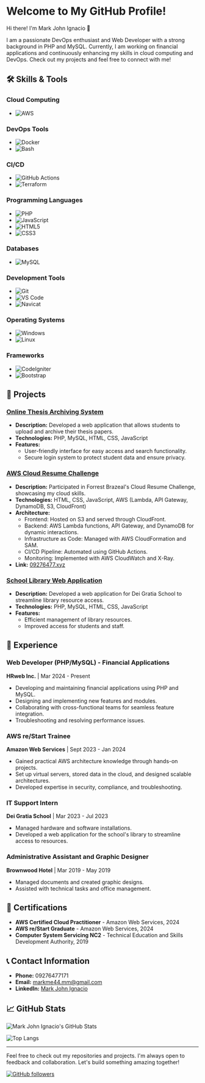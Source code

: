 # Welcome to My GitHub Profile!

Hi there! I'm Mark John Ignacio 👋

I am a passionate DevOps enthusiast and Web Developer with a strong background in PHP and MySQL. Currently, I am working on financial applications and continuously enhancing my skills in cloud computing and DevOps. Check out my projects and feel free to connect with me!

## 🛠️ Skills & Tools

### Cloud Computing
- ![AWS](https://img.shields.io/badge/AWS-232F3E?style=for-the-badge&logo=amazon-aws&logoColor=white) 

### DevOps Tools
- ![Docker](https://img.shields.io/badge/Docker-2496ED?style=for-the-badge&logo=docker&logoColor=white)
- ![Bash](https://img.shields.io/badge/Bash-4EAA25?style=for-the-badge&logo=gnu-bash&logoColor=white)

### CI/CD
- ![GitHub Actions](https://img.shields.io/badge/GitHub_Actions-2088FF?style=for-the-badge&logo=github-actions&logoColor=white)
- ![Terraform](https://img.shields.io/badge/Terraform-7F5AB6?style=for-the-badge&logo=terraform&logoColor=white)


### Programming Languages
- ![PHP](https://img.shields.io/badge/PHP-777BB4?style=for-the-badge&logo=php&logoColor=white)
- ![JavaScript](https://img.shields.io/badge/JavaScript-F7DF1E?style=for-the-badge&logo=javascript&logoColor=black)
- ![HTML5](https://img.shields.io/badge/HTML5-E34F26?style=for-the-badge&logo=html5&logoColor=white)
- ![CSS3](https://img.shields.io/badge/CSS3-1572B6?style=for-the-badge&logo=css3&logoColor=white)

### Databases
- ![MySQL](https://img.shields.io/badge/MySQL-4479A1?style=for-the-badge&logo=mysql&logoColor=white)

### Development Tools
- ![Git](https://img.shields.io/badge/Git-F05032?style=for-the-badge&logo=git&logoColor=white)
- ![VS Code](https://img.shields.io/badge/Visual_Studio_Code-007ACC?style=for-the-badge&logo=visual-studio-code&logoColor=white)
- ![Navicat](https://img.shields.io/badge/Navicat-2E8B57?style=for-the-badge&logo=navicat&logoColor=white)

### Operating Systems
- ![Windows](https://img.shields.io/badge/Windows-0078D4?style=for-the-badge&logo=windows&logoColor=white)
- ![Linux](https://img.shields.io/badge/Linux-FCC624?style=for-the-badge&logo=linux&logoColor=black)

### Frameworks
- ![CodeIgniter](https://img.shields.io/badge/CodeIgniter-EF4223?style=for-the-badge&logo=codeigniter&logoColor=white)
- ![Bootstrap](https://img.shields.io/badge/Bootstrap-563D7C?style=for-the-badge&logo=bootstrap&logoColor=white)


## 🌟 Projects

### [Online Thesis Archiving System](https://github.com/mark-john-ignacio/cvsu-otas.git)
- **Description:** Developed a web application that allows students to upload and archive their thesis papers.
- **Technologies:** PHP, MySQL, HTML, CSS, JavaScript
- **Features:** 
  - User-friendly interface for easy access and search functionality.
  - Secure login system to protect student data and ensure privacy.

### [AWS Cloud Resume Challenge](https://github.com/mark-john-ignacio/aws-cloud-resume-challenge.git)
- **Description:** Participated in Forrest Brazeal's Cloud Resume Challenge, showcasing my cloud skills.
- **Technologies:** HTML, CSS, JavaScript, AWS (Lambda, API Gateway, DynamoDB, S3, CloudFront)
- **Architecture:** 
  - Frontend: Hosted on S3 and served through CloudFront.
  - Backend: AWS Lambda functions, API Gateway, and DynamoDB for dynamic interactions.
  - Infrastructure as Code: Managed with AWS CloudFormation and SAM.
  - CI/CD Pipeline: Automated using GitHub Actions.
  - Monitoring: Implemented with AWS CloudWatch and X-Ray.
- **Link:** [09276477.xyz](www.09276477.xyz)

### [School Library Web Application]()
- **Description:** Developed a web application for Dei Gratia School to streamline library resource access.
- **Technologies:** PHP, MySQL, HTML, CSS, JavaScript
- **Features:**
  - Efficient management of library resources.
  - Improved access for students and staff.

## 💼 Experience

### Web Developer (PHP/MySQL) - Financial Applications
**HRweb Inc.** | Mar 2024 - Present
- Developing and maintaining financial applications using PHP and MySQL.
- Designing and implementing new features and modules.
- Collaborating with cross-functional teams for seamless feature integration.
- Troubleshooting and resolving performance issues.

### AWS re/Start Trainee
**Amazon Web Services** | Sept 2023 - Jan 2024
- Gained practical AWS architecture knowledge through hands-on projects.
- Set up virtual servers, stored data in the cloud, and designed scalable architectures.
- Developed expertise in security, compliance, and troubleshooting.

### IT Support Intern
**Dei Gratia School** | Mar 2023 - Jul 2023
- Managed hardware and software installations.
- Developed a web application for the school's library to streamline access to resources.

### Administrative Assistant and Graphic Designer
**Brownwood Hotel** | Mar 2019 - May 2019
- Managed documents and created graphic designs.
- Assisted with technical tasks and office management.

## 📜 Certifications

- **AWS Certified Cloud Practitioner** - Amazon Web Services, 2024
- **AWS re/Start Graduate** - Amazon Web Services, 2024
- **Computer System Servicing NC2** - Technical Education and Skills Development Authority, 2019

## 📞 Contact Information

- **Phone:** 09276477171
- **Email:** [markme44.mm@gmail.com](mailto:markme44.mm@gmail.com)
- **LinkedIn:** [Mark John Ignacio](https://www.linkedin.com/in/mark-john-ignacio)

## 📈 GitHub Stats

![Mark John Ignacio's GitHub Stats](https://github-readme-stats.vercel.app/api?username=markme44&show_icons=true&theme=radical)

![Top Langs](https://github-readme-stats.vercel.app/api/top-langs/?username=markme44&layout=compact&theme=radical)

---

Feel free to check out my repositories and projects. I'm always open to feedback and collaboration. Let's build something amazing together!

[![GitHub followers](https://img.shields.io/github/followers/markme44?label=Follow&style=social)](https://github.com/markme44)
